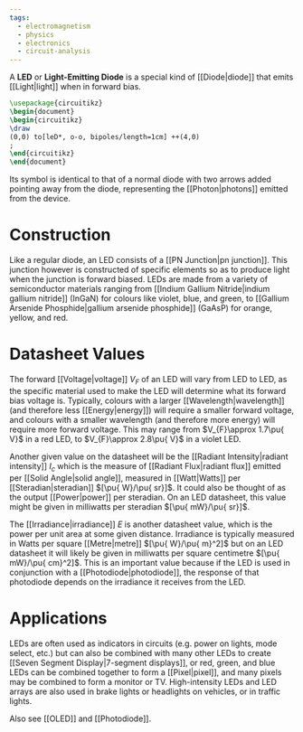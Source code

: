 ```yaml
---
tags:
  - electromagnetism
  - physics
  - electronics
  - circuit-analysis
---
```

A **LED** or **Light-Emitting Diode** is a special kind of [[Diode|diode]] that emits [[Light|light]] when in forward bias. 
```tikz
\usepackage{circuitikz}
\begin{document}
\begin{circuitikz}
\draw
(0,0) to[leD*, o-o, bipoles/length=1cm] ++(4,0)
;
\end{circuitikz}
\end{document}
```
Its symbol is identical to that of a normal diode with two arrows added pointing away from the diode, representing the [[Photon|photons]] emitted from the device.

# Construction

Like a regular diode, an LED consists of a [[PN Junction|pn junction]]. This junction however is constructed of specific elements so as to produce light  when the junction is forward biased. LEDs are made from a variety of semiconductor materials ranging from [[Indium Gallium Nitride|indium gallium nitride]] (InGaN) for colours like violet, blue, and green, to [[Gallium Arsenide Phosphide|gallium arsenide phosphide]] (GaAsP) for orange, yellow, and red. 

# Datasheet Values

The forward [[Voltage|voltage]] $V_{F}$ of an LED will vary from LED to LED, as the specific material used to make the LED will determine what its forward bias voltage is. Typically, colours with a larger [[Wavelength|wavelength]] (and therefore less [[Energy|energy]]) will require a smaller forward voltage, and colours with a smaller wavelength (and therefore more energy) will require more forward voltage. This may range from $V_{F}\approx 1.7\pu{ V}$ in a red LED, to $V_{F}\approx 2.8\pu{ V}$ in a violet LED.

Another given value on the datasheet will be the [[Radiant Intensity|radiant intensity]] $I_{c}$ which is the measure of [[Radiant Flux|radiant flux]] emitted per [[Solid Angle|solid angle]], measured in [[Watt|Watts]] per [[Steradian|steradian]] $[\pu{ W}/\pu{ sr}]$. It could also be thought of as the output [[Power|power]] per steradian. On an LED datasheet, this value might be given in milliwatts per steradian $[\pu{ mW}/\pu{ sr}]$.

The [[Irradiance|irradiance]] $E$ is another datasheet value, which is the power per unit area at some given distance. Irradiance is typically measured in Watts per square [[Metre|metre]] $[\pu{ W}/\pu{ m}^2]$ but on an LED datasheet it will likely be given in milliwatts per square centimetre $[\pu{ mW}/\pu{ cm}^2]$. This is an important value because if the LED is used in conjunction with a [[Photodiode|photodiode]], the response of that photodiode depends on the irradiance it receives from the LED.

# Applications

LEDs are often used as indicators in circuits (e.g. power on lights, mode select, etc.) but can also be combined with many other LEDs to create [[Seven Segment Display|7-segment displays]], or red, green, and blue LEDs can be combined together to form a [[Pixel|pixel]], and many pixels may be combined to form a monitor or TV. High-intensity LEDs and LED arrays are also used in brake lights or headlights on vehicles, or in traffic lights.

Also see [[OLED]] and [[Photodiode]].